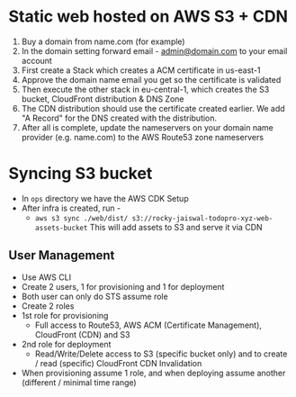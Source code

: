 # Static web hosted on AWS S3 + CDN


1. Buy a domain from name.com (for example)
2. In the domain setting forward email - admin@domain.com to your email account
3. First create a Stack which creates a ACM certificate in us-east-1
4. Approve the domain name email you get so the certificate is validated
5. Then execute the other stack in eu-central-1, which creates the S3 bucket, CloudFront distribution & DNS Zone
6. The CDN distribution should use the certificate created earlier. We add "A Record" for the DNS created with the distribution.
7. After all is complete, update the nameservers on your domain name provider (e.g. name.com) to the AWS Route53 zone nameservers

# Syncing S3 bucket

- In `ops` directory we have the AWS CDK Setup
- After infra is created, run -
  - `aws s3 sync ./web/dist/ s3://rocky-jaiswal-todopro-xyz-web-assets-bucket` This will add assets to S3 and serve it via CDN

## User Management

- Use AWS CLI
- Create 2 users, 1 for provisioning and 1 for deployment
- Both user can only do STS assume role
- Create 2 roles
- 1st role for provisioning
  - Full access to Route53, AWS ACM (Certificate Management), CloudFront (CDN) and S3
- 2nd role for deployment
  - Read/Write/Delete access to S3 (specific bucket only) and to create / read (specific) CloudFront CDN Invalidation
- When provisioning assume 1 role, and when deploying assume another (different / minimal time range)
